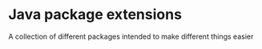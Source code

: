 # Java package extensions
 A collection of different packages intended to make different things easier
